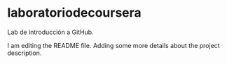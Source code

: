 # laboratoriodecoursera
Lab de introducción a GitHub.

I am editing the README file. Adding some more details about the project description.
